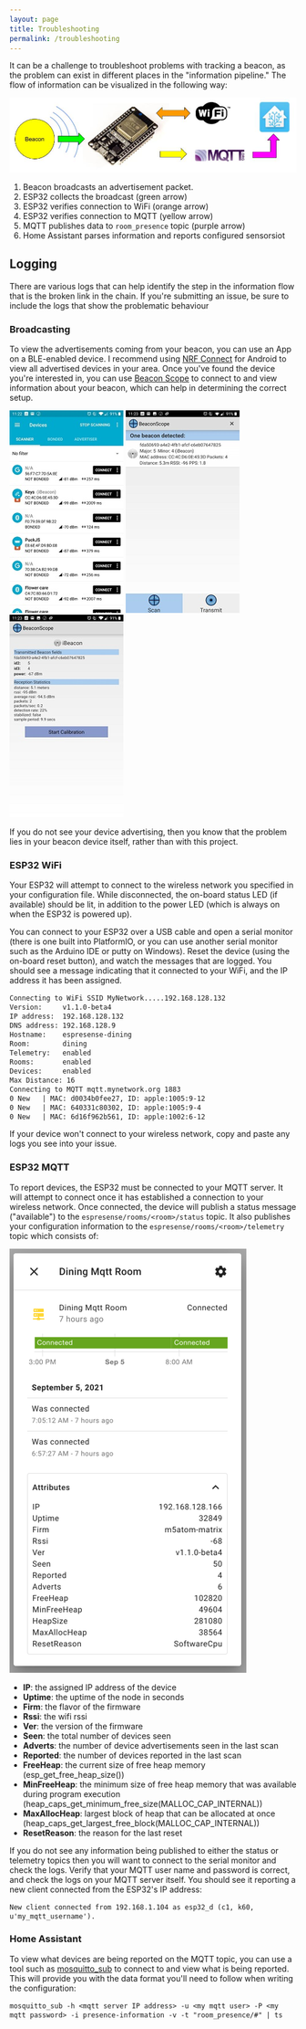 ```yaml
---
layout: page
title: Troubleshooting
permalink: /troubleshooting
---
```


It can be a challenge to troubleshoot problems with tracking a beacon, as the problem can exist in different places in the "information pipeline." The flow of information can be visualized in the following way:

![Beacon Flow](./images/beacon_flow.jpg)

1. Beacon broadcasts an advertisement packet.
2. ESP32 collects the broadcast (green arrow)
3. ESP32 verifies connection to WiFi (orange arrow)
4. ESP32 verifies connection to MQTT (yellow arrow)
5. MQTT publishes data to `room_presence` topic (purple arrow)
6. Home Assistant parses information and reports configured sensorsiot

## Logging

There are various logs that can help identify the step in the information flow that is the broken link in the chain. If you're submitting an issue, be sure to include the logs that show the problematic behaviour

### Broadcasting

To view the advertisements coming from your beacon, you can use an App on a BLE-enabled device. I recommend using [NRF Connect](https://play.google.com/store/apps/details?id=no.nordicsemi.android.mcp) for Android to view all advertised devices in your area. Once you've found the device you're interested in, you can use [Beacon Scope](https://play.google.com/store/apps/details?id=com.davidgyoungtech.beaconscanner) to connect to and view information about your beacon, which can help in determining the correct setup.

![NRF Scan](./images/nrf_connect_scan.jpg)
![Beacon Scope Scan](./images/beacon_scope_scan.jpg)
![Beacon Scope Info](./images/beacon_scope_device_info.jpg)

If you do not see your device advertising, then you know that the problem lies in your beacon device itself, rather than with this project.

### ESP32 WiFi

Your ESP32 will attempt to connect to the wireless network you specified in your configuration file. While disconnected, the on-board status LED (if available) should be lit, in addition to the power LED (which is always on when the ESP32 is powered up).

You can connect to your ESP32 over a USB cable and open a serial monitor (there is one built into PlatformIO, or you can use another serial monitor such as the Arduino IDE or putty on Windows). Reset the device (using the on-board reset button), and watch the messages that are logged. You should see a message indicating that it connected to your WiFi, and the IP address it has been assigned.

```terminal
Connecting to WiFi SSID MyNetwork.....192.168.128.132
Version:     v1.1.0-beta4
IP address:  192.168.128.132
DNS address: 192.168.128.9
Hostname:    espresense-dining
Room:        dining
Telemetry:   enabled
Rooms:       enabled
Devices:     enabled
Max Distance: 16
Connecting to MQTT mqtt.mynetwork.org 1883
0 New   | MAC: d0034b0fee27, ID: apple:1005:9-12
0 New   | MAC: 640331c80302, ID: apple:1005:9-4
0 New   | MAC: 6d16f962b561, ID: apple:1002:6-12
```

If your device won't connect to your wireless network, copy and paste any logs you see into your issue.

### ESP32 MQTT

To report devices, the ESP32 must be connected to your MQTT server. It will attempt to connect once it has established a connection to your wireless network. Once connected, the device will publish a status message ("available") to the `espresense/rooms/<room>/status` topic. It also publishes your configuration information to the `espresense/rooms/<room>/telemetry` topic which consists of:

![Home Assistant telemetry](/images/binary_sensor_with_telemetry.png)

* **IP**: the assigned IP address of the device
* **Uptime**: the uptime of the node in seconds
* **Firm**: the flavor of the firmware
* **Rssi**: the wifi rssi
* **Ver**: the version of the firmware
* **Seen**: the total number of devices seen
* **Adverts**: the number of device advertisements seen in the last scan
* **Reported**: the number of devices reported in the last scan
* **FreeHeap**: the current size of free heap memory (esp_get_free_heap_size())
* **MinFreeHeap**: the minimum size of free heap memory that was available during program execution (heap_caps_get_minimum_free_size(MALLOC_CAP_INTERNAL))
* **MaxAllocHeap**: largest block of heap that can be allocated at once (heap_caps_get_largest_free_block(MALLOC_CAP_INTERNAL))
* **ResetReason**: the reason for the last reset

If you do not see any information being published to either the status or telemetry topics then you will want to connect to the serial monitor and check the logs. Verify that your MQTT user name and password is correct, and check the logs on your MQTT server itself. You should see it reporting a new client connected from the ESP32's IP address:

```terminal
New client connected from 192.168.1.104 as esp32_d (c1, k60, u'my_mqtt_username').
```

### Home Assistant

To view what devices are being reported on the MQTT topic, you can use a tool such as [mosquitto_sub](https://mosquitto.org/man/mosquitto_sub-1.html) to connect to and view what is being reported. This will provide you with the data format you'll need to follow when writing the configuration:

```terminal
mosquitto_sub -h <mqtt server IP address> -u <my mqtt user> -P <my mqtt password> -i presence-information -v -t "room_presence/#" | ts
```
